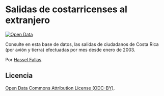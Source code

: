 # Salidas de costarricenses al extranjero #

[![Open Data](http://assets.okfn.org/images/ok_buttons/od_80x15_blue.png)](http://opendefinition.org/)

Consulte en esta base de datos, las salidas de ciudadanos de Costa Rica (por avión y tierra) efectuadas por mes desde enero de 2003.

Por [Hassel Fallas](https://twitter.com/HasselFallas).

## Licencia ##

[Open Data Commons Attribution License (ODC-BY)](http://opendatacommons.org/licenses/by/1.0/).